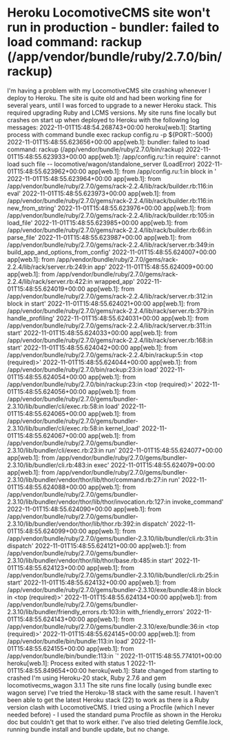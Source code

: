 
# Heroku LocomotiveCMS site won't run in production - bundler: failed to load command: rackup (/app/vendor/bundle/ruby/2.7.0/bin/rackup)

I'm having a problem with my LocomotiveCMS site crashing whenever I deploy to Heroku.  The site is quite old and had been working fine for several years, until I was forced to upgrade to a newer Heroku stack. This required upgrading Ruby and LCMS versions. My site runs fine locally but crashes on start up when deployed to Heroku with the following log messages:
2022-11-01T15:48:54.268743+00:00 heroku[web.1]: Starting process with command bundle exec rackup config.ru -p ${PORT:-5000}
2022-11-01T15:48:55.623656+00:00 app[web.1]: bundler: failed to load command: rackup (/app/vendor/bundle/ruby/2.7.0/bin/rackup)
2022-11-01T15:48:55.623933+00:00 app[web.1]: /app/config.ru:1:in require': cannot load such file -- locomotive/wagon/standalone_server (LoadError) 2022-11-01T15:48:55.623962+00:00 app[web.1]: from /app/config.ru:1:in block in '
2022-11-01T15:48:55.623964+00:00 app[web.1]: from /app/vendor/bundle/ruby/2.7.0/gems/rack-2.2.4/lib/rack/builder.rb:116:in eval' 2022-11-01T15:48:55.623973+00:00 app[web.1]: from /app/vendor/bundle/ruby/2.7.0/gems/rack-2.2.4/lib/rack/builder.rb:116:in new_from_string'
2022-11-01T15:48:55.623976+00:00 app[web.1]: from /app/vendor/bundle/ruby/2.7.0/gems/rack-2.2.4/lib/rack/builder.rb:105:in load_file' 2022-11-01T15:48:55.623985+00:00 app[web.1]: from /app/vendor/bundle/ruby/2.7.0/gems/rack-2.2.4/lib/rack/builder.rb:66:in parse_file'
2022-11-01T15:48:55.623987+00:00 app[web.1]: from /app/vendor/bundle/ruby/2.7.0/gems/rack-2.2.4/lib/rack/server.rb:349:in build_app_and_options_from_config' 2022-11-01T15:48:55.624007+00:00 app[web.1]: from /app/vendor/bundle/ruby/2.7.0/gems/rack-2.2.4/lib/rack/server.rb:249:in app'
2022-11-01T15:48:55.624009+00:00 app[web.1]: from /app/vendor/bundle/ruby/2.7.0/gems/rack-2.2.4/lib/rack/server.rb:422:in wrapped_app' 2022-11-01T15:48:55.624019+00:00 app[web.1]: from /app/vendor/bundle/ruby/2.7.0/gems/rack-2.2.4/lib/rack/server.rb:312:in block in start'
2022-11-01T15:48:55.624021+00:00 app[web.1]: from /app/vendor/bundle/ruby/2.7.0/gems/rack-2.2.4/lib/rack/server.rb:379:in handle_profiling' 2022-11-01T15:48:55.624031+00:00 app[web.1]: from /app/vendor/bundle/ruby/2.7.0/gems/rack-2.2.4/lib/rack/server.rb:311:in start'
2022-11-01T15:48:55.624033+00:00 app[web.1]: from /app/vendor/bundle/ruby/2.7.0/gems/rack-2.2.4/lib/rack/server.rb:168:in start' 2022-11-01T15:48:55.624042+00:00 app[web.1]: from /app/vendor/bundle/ruby/2.7.0/gems/rack-2.2.4/bin/rackup:5:in <top (required)>'
2022-11-01T15:48:55.624044+00:00 app[web.1]: from /app/vendor/bundle/ruby/2.7.0/bin/rackup:23:in load' 2022-11-01T15:48:55.624054+00:00 app[web.1]: from /app/vendor/bundle/ruby/2.7.0/bin/rackup:23:in <top (required)>'
2022-11-01T15:48:55.624056+00:00 app[web.1]: from /app/vendor/bundle/ruby/2.7.0/gems/bundler-2.3.10/lib/bundler/cli/exec.rb:58:in load' 2022-11-01T15:48:55.624065+00:00 app[web.1]: from /app/vendor/bundle/ruby/2.7.0/gems/bundler-2.3.10/lib/bundler/cli/exec.rb:58:in kernel_load'
2022-11-01T15:48:55.624067+00:00 app[web.1]: from /app/vendor/bundle/ruby/2.7.0/gems/bundler-2.3.10/lib/bundler/cli/exec.rb:23:in run' 2022-11-01T15:48:55.624077+00:00 app[web.1]: from /app/vendor/bundle/ruby/2.7.0/gems/bundler-2.3.10/lib/bundler/cli.rb:483:in exec'
2022-11-01T15:48:55.624079+00:00 app[web.1]: from /app/vendor/bundle/ruby/2.7.0/gems/bundler-2.3.10/lib/bundler/vendor/thor/lib/thor/command.rb:27:in run' 2022-11-01T15:48:55.624088+00:00 app[web.1]: from /app/vendor/bundle/ruby/2.7.0/gems/bundler-2.3.10/lib/bundler/vendor/thor/lib/thor/invocation.rb:127:in invoke_command'
2022-11-01T15:48:55.624090+00:00 app[web.1]: from /app/vendor/bundle/ruby/2.7.0/gems/bundler-2.3.10/lib/bundler/vendor/thor/lib/thor.rb:392:in dispatch' 2022-11-01T15:48:55.624099+00:00 app[web.1]: from /app/vendor/bundle/ruby/2.7.0/gems/bundler-2.3.10/lib/bundler/cli.rb:31:in dispatch'
2022-11-01T15:48:55.624121+00:00 app[web.1]: from /app/vendor/bundle/ruby/2.7.0/gems/bundler-2.3.10/lib/bundler/vendor/thor/lib/thor/base.rb:485:in start' 2022-11-01T15:48:55.624123+00:00 app[web.1]: from /app/vendor/bundle/ruby/2.7.0/gems/bundler-2.3.10/lib/bundler/cli.rb:25:in start'
2022-11-01T15:48:55.624132+00:00 app[web.1]: from /app/vendor/bundle/ruby/2.7.0/gems/bundler-2.3.10/exe/bundle:48:in block in <top (required)>' 2022-11-01T15:48:55.624134+00:00 app[web.1]: from /app/vendor/bundle/ruby/2.7.0/gems/bundler-2.3.10/lib/bundler/friendly_errors.rb:103:in with_friendly_errors'
2022-11-01T15:48:55.624143+00:00 app[web.1]: from /app/vendor/bundle/ruby/2.7.0/gems/bundler-2.3.10/exe/bundle:36:in <top (required)>' 2022-11-01T15:48:55.624145+00:00 app[web.1]: from /app/vendor/bundle/bin/bundle:113:in load'
2022-11-01T15:48:55.624155+00:00 app[web.1]: from /app/vendor/bundle/bin/bundle:113:in `'
2022-11-01T15:48:55.774101+00:00 heroku[web.1]: Process exited with status 1
2022-11-01T15:48:55.849654+00:00 heroku[web.1]: State changed from starting to crashed
I'm using Heroku-20 stack, Ruby 2.7.6 and gem locomotivecms_wagon 3.1.1
The site runs fine locally (using bundle exec wagon serve)
I've tried the Heroku-18 stack with the same result. I haven't been able to get the latest Heroku stack (22) to work as there is a Ruby version clash with LocomotiveCMS.
I tried using a Procfile (which I never needed before) - I used the standard puma Procfile as shown in the Heroku doc but couldn't get that to work either.
I've also tried deleting Gemfile.lock, running bundle install and bundle update, but no change.

        